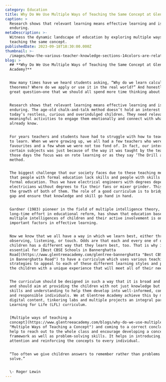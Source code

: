 ```yaml
---
category: Education
title: Why Do We Use Multiple Ways of Teaching the Same Concept at Glentree Academy?
caption: >
  Research shows that relevant learning means effective learning and is most
  enduring.
metaDescription: >-
  Witness the dynamic landscape of education by exploring multiple ways of
  teaching the same concept. 
publishedDate: 2023-09-18T18:30:00.000Z
thumbnail: >-
  /images/How-the-various-teacher-knowledge-sections-14colors-are-related-to-each-other-Layout.png
blog: >
  ## **Why Do We Use Multiple Ways of Teaching the Same Concept at Glentree
  Academy?**


  How many times have we heard students asking, “Why do we learn calculus or
  theorems? Where do we apply or use it in the real world?” And honestly, it’s a
  great question–one that we should all spend more time thinking about.


  Research shows that relevant learning means effective learning and is most
  enduring. The age-old chalk-and-talk method doesn’t hold an interest in
  today’s restless, curious and overindulged children. They need relevant,
  meaningful activities to engage them emotionally and connect with what they
  already know.


  For years teachers and students have had to struggle with how to teach and how
  to learn. When we were growing up, we all had a few teachers who were
  favourites and a few whom we were not too fond of. In fact, our interest in
  certain subjects was just because of the way it was taught by the teacher. In
  those days the focus was on rote learning or as they say ‘The Drill and Kill’
  method.


  The biggest challenge that our society faces due to these teaching methods is
  that people with formal education lack skills and people with skills lack
  formal education. Thus we have electrical engineers with degrees dependent on
  electricians without degrees to fix their fans or mixer grinder. This limits
  the growth of both of them. The role of a good curriculum is to bridge this
  gap and ensure that knowledge and skill go hand in hand.


  Gardner (1983) pioneer in the field of multiple intelligence theory, in his
  long-time effort in educational reform, has shown that education based on
  multiple intelligences of children and their active involvement is one of the
  important factors in effective learning.


  Now we know that we all have a way in which we learn best, either through
  observing, listening, or touch. Odds are that each and every one of our
  children has a different way that they learn best, too. That is why it is
  essential for [Best CBSE Schools in Bannerghatta
  Road](https://www.glentreeacademy.com/glentree-bannerghatta "Best CBSE Schools
  in Bannerghatta Road") to have a curriculum which uses various teaching
  strategies to appeal to each of these different learning styles and provide
  the children with a unique experience that will meet all of their needs.


  The curriculum should be designed in such a way that it is broad and balanced
  and should aim at providing the children with not just knowledge but all
  skills and understanding to help them develop into well-informed, confident
  and responsible individuals. We at Glentree Academy achieve this by making
  digital content, tinkering labs and multiple projects an integral part of our
  Learning for Life (LFL) curriculum.


  [Multiple ways of teaching a
  concept](https://www.glentreeacademy.com/blogs/why-do-we-use-multiple-ways-of-teaching-the-same-concept-at-glentree-academy
  "Multiple Ways of Teaching a Concept") and coming to a correct conclusion,
  help to reach out to the whole class and encourage developing a conceptual
  framework as well as problem-solving skills. It helps in introducing, holding
  attention and reinforcing the concepts to every individual.


  “Too often we give children answers to remember rather than problems to
  solve.”


  \- Roger Lewin
---
```


